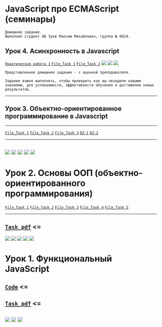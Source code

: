 # JavaScript про ECMAScript (семинары)
```
Домашнее задание.
Выполнил студент GB Зуев Максим Михайлович, группа № 6014.
```
## Урок 4. Асинхронность в Javascript
[`Практическая работа 1`](./screen_shots/Task_4.pdf)
[`File_Task 1`](./Task_4-1.html)
[`File_Task 2`](./Task_4-2.html)
![](./screen_shots/4-1.png)
![](./screen_shots/4-2.png)
![](./screen_shots/4-3.png)
```
Представленное домашнее задание - с оценкой преподавателя.

Задание важно выполнить, чтобы проверить как вы овладели новыми знаниями, для успеваемости, эффективности обучения и достижения новых результатов.
```
---
## Урок 3. Объектно-ориентированное программирование в Javascript
---
[`File_Task 1`](./Task_3-1.html)
[`File_Task 2`](./Task_3-2.html)
[`File_Task 3`](./Task_3-3.html)
[`DZ-1`](./DZ_3-1.html)
[`DZ-2`](./DZ_3-2.html)
***
![](./screen_shots/3-1.png)
![](./screen_shots/3-2.png)
![](./screen_shots/3-3.png)
![](./screen_shots/dz_3-1.png)
![](./screen_shots/dz_3-2.png)
---


# Урок 2. Основы ООП (объектно-ориентированного программирования)
[`File_Task 1`](./Task_2-1.html)
[`File_Task 2`](./Task_2-2.html)
[`File_Task 3`](./Task_2-3.html)
[`File_Task 4`](./Task_2-4.html)
[`File_Task 5`](./Task_2-5.html)
***
[`Task_pdf`](./screen_shots/Task_2.pdf) <=
---
![](./screen_shots/2-1.png)
![](./screen_shots/2-2.png)
![](./screen_shots/2-3.png)
![](./screen_shots/2-4.png)
![](./screen_shots/2-5.png)


# Урок 1. Функциональный JavaScript
[`Code`](./HW_1.txt) <=
---
[`Task_pdf`](./screen_shots/Task.pdf) <=
---
![](./screen_shots/1-1.png)
![](./screen_shots/1-2.png)
![](./screen_shots/1-3.png)
---